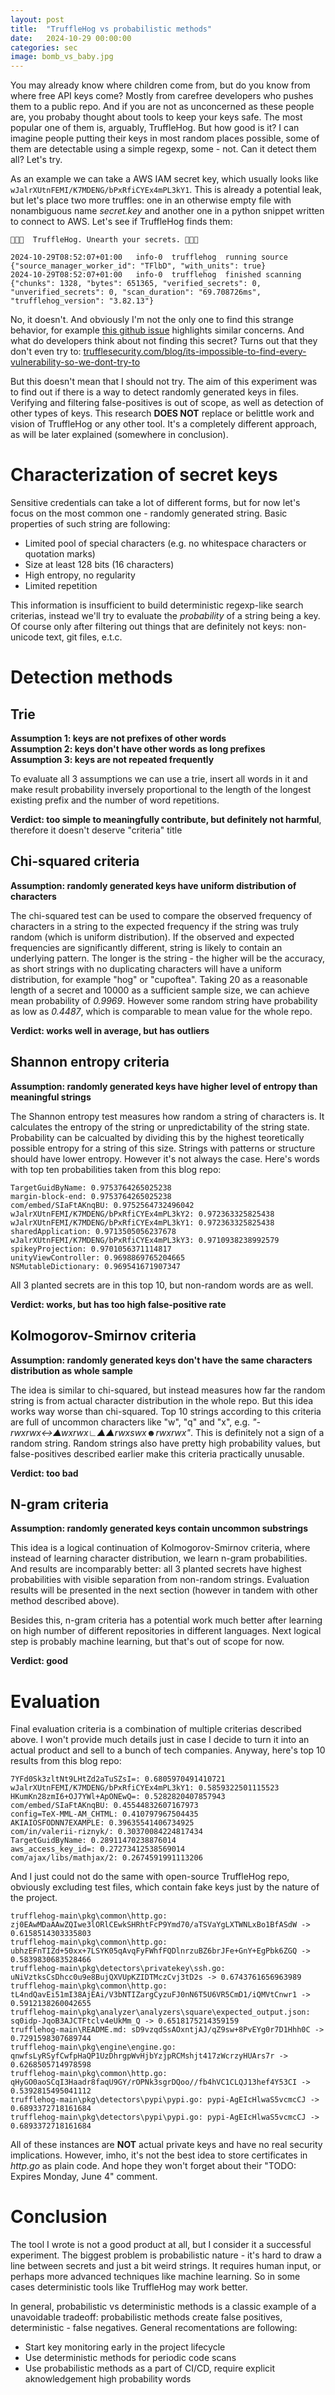 ```yaml
---
layout: post
title:  "TruffleHog vs probabilistic methods"
date:   2024-10-29 00:00:00
categories: sec
image: bomb_vs_baby.jpg
---
```


You may already know where children come from, but do you know from where free API keys come? Mostly from carefree developers who pushes them to a public repo. And if you are not as unconcerned as these people are, you probaby thought about tools to keep your keys safe. The most popular one of them is, arguably, TruffleHog. But how good is it? I can imagine people putting their keys in most random places possible, some of them are detectable using a simple regexp, some - not. Can it detect them all? Let's try.

As an example we can take a AWS IAM secret key, which usually looks like `wJalrXUtnFEMI/K7MDENG/bPxRfiCYEx4mPL3kY1`. This is already a potential leak, but let's place two more truffles: one in an otherwise empty file with nonambiguous name *secret.key* and another one in a python snippet written to connect to AWS. Let's see if TruffleHog finds them:

```
🐷🔑🐷  TruffleHog. Unearth your secrets. 🐷🔑🐷

2024-10-29T08:52:07+01:00	info-0	trufflehog	running source	{"source_manager_worker_id": "TFlbD", "with_units": true}
2024-10-29T08:52:07+01:00	info-0	trufflehog	finished scanning	{"chunks": 1328, "bytes": 651365, "verified_secrets": 0, "unverified_secrets": 0, "scan_duration": "69.708726ms", "trufflehog_version": "3.82.13"}
```

No, it doesn't. And obviously I'm not the only one to find this strange behavior, for example [this github issue](https://github.com/trufflesecurity/trufflehog/issues/2940) highlights similar concerns. And what do developers think about not finding this secret? Turns out that they don't even try to: [trufflesecurity.com/blog/its-impossible-to-find-every-vulnerability-so-we-dont-try-to](https://trufflesecurity.com/blog/its-impossible-to-find-every-vulnerability-so-we-dont-try-to)

But this doesn't mean that I should not try. The aim of this experiment was to find out if there is a way to detect randomly generated keys in files. Verifying and filtering false-positives is out of scope, as well as detection of other types of keys. This research **DOES NOT** replace or belittle work and vision of TruffleHog or any other tool. It's a completely different approach, as will be later explained (somewhere in conclusion).

# Characterization of secret keys

Sensitive credentials can take a lot of different forms, but for now let's focus on the most common one - randomly generated string. Basic properties of such string are following:
- Limited pool of special characters (e.g. no whitespace characters or quotation marks)
- Size at least 128 bits (16 characters)
- High entropy, no regularity
- Limited repetition

This information is insufficient to build deterministic regexp-like search criterias, instead we'll try to evaluate the *probability* of a string being a key. Of course only after filtering out things that are definitely not keys: non-unicode text, git files, e.t.c. 

# Detection methods
## Trie

**Assumption 1: keys are not prefixes of other words**  
**Assumption 2: keys don't have other words as long prefixes**  
**Assumption 3: keys are not repeated frequently**  

To evaluate all 3 assumptions we can use a trie, insert all words in it and make result probability inversely proportional to the length of the longest existing prefix and the number of word repetitions.

**Verdict: too simple to meaningfully contribute, but definitely not harmful**, therefore it doesn't deserve "criteria" title

## Chi-squared criteria 

**Assumption: randomly generated keys have uniform distribution of characters**

The chi-squared test can be used to compare the observed frequency of characters in a string to the expected frequency if the string was truly random (which is uniform distribution). If the observed and expected frequencies are significantly different, string is likely to contain an underlying pattern. The longer is the string - the higher will be the accuracy, as short strings with no duplicating characters will have a uniform distribution, for example "hog" or "cupoftea". Taking 20 as a reasonable length of a secret and 10000 as a sufficient sample size, we can achieve mean probability of *0.9969*. However some random string have probability as low as *0.4487*, which is comparable to mean value for the whole repo.

**Verdict: works well in average, but has outliers**

## Shannon entropy criteria

**Assumption: randomly generated keys have higher level of entropy than meaningful strings**

The Shannon entropy test measures how random a string of characters is. It calculates the entropy of the string or unpredictability of the string state. Probability can be calcualted by dividing this by the highest teoretically possible entropy for a string of this size. Strings with patterns or structure should have lower entropy. However it's not always the case. Here's words with top ten probabilities taken from this blog repo:
```
TargetGuidByName: 0.9753764265025238
margin-block-end: 0.9753764265025238
com/embed/SIaFtAKnqBU: 0.9752564732496042
wJalrXUtnFEMI/K7MDENG/bPxRfiCYEx4mPL3kY2: 0.972363325825438
wJalrXUtnFEMI/K7MDENG/bPxRfiCYEx4mPL3kY1: 0.972363325825438
sharedApplication: 0.9713505056237678
wJalrXUtnFEMI/K7MDENG/bPxRfiCYEx4mPL3kY3: 0.9710938238992579
spikeyProjection: 0.9701056371114817
unityViewController: 0.9698869765204665
NSMutableDictionary: 0.969541671907347
```
All 3 planted secrets are in this top 10, but non-random words are as well.

**Verdict: works, but has too high false-positive rate**

## Kolmogorov-Smirnov criteria

**Assumption: randomly generated keys don't have the same characters distribution as whole sample**

The idea is similar to chi-squared, but instead measures how far the random string is from actual character distribution in the whole repo. But this idea works way worse than chi-squared. Top 10 strings according to this criteria are full of uncommon characters like "w", "q" and "x", e.g. *"-rwxrwx↔▲wxrwx∟▲▲rwxswx☻rwxrwx"*. This is definitely not a sign of a random string. Random strings also have pretty high probability values, but false-positives described earlier make this criteria practically unusable.

**Verdict: too bad**

## N-gram criteria

**Assumption: randomly generated keys contain uncommon substrings**

This idea is a logical continuation of Kolmogorov-Smirnov criteria, where instead of learning character distribution, we learn n-gram probabilities. And results are incomparably better: all 3 planted secrets have highest probabilities with visible separation from non-random strings. Evaluation results will be presented in the next section (however in tandem with other method described above).  

Besides this, n-gram criteria has a potential work much better after learning on high number of different repositories in different languages. Next logical step is probably machine learning, but that's out of scope for now.

**Verdict: good**

# Evaluation

Final evaluation criteria is a combination of multiple criterias described above. I won't provide much details just in case I decide to turn it into an actual product and sell to a bunch of tech companies. Anyway, here's top 10 results from this blog repo:

```
7YFd0Sk3zltNt9LHtZd2aTuSZsI=: 0.6805970491410721
wJalrXUtnFEMI/K7MDENG/bPxRfiCYEx4mPL3kY1: 0.5859322501115523
HKumKn28zmI6+OJ7YWl+ApONEwQ=: 0.5282820407857943
com/embed/SIaFtAKnqBU: 0.45544832607167973
config=TeX-MML-AM_CHTML: 0.410797967504435
AKIAIOSFODNN7EXAMPLE: 0.39635541406734925
com/in/valerii-riznyk/: 0.30370084224817434
TargetGuidByName: 0.28911470238876014
aws_access_key_id=: 0.27273412538569014
com/ajax/libs/mathjax/2: 0.2674591991113206
```

And I just could not do the same with open-source TruffleHog repo, obviously excluding test files, which contain fake keys just by the nature of the project.

```
trufflehog-main\pkg\common\http.go: zj0EAwMDaAAwZQIwe3lORlCEwkSHRhtFcP9Ymd70/aTSVaYgLXTWNLxBo1BfASdW -> 0.6158514303335803
trufflehog-main\pkg\common\http.go: ubhzEFnTIZd+50xx+7LSYK05qAvqFyFWhfFQDlnrzuBZ6brJFe+GnY+EgPbk6ZGQ -> 0.5839830683528466
trufflehog-main\pkg\detectors\privatekey\ssh.go: uNiVztksCsDhcc0u9e8BujQXVUpKZIDTMczCvj3tD2s -> 0.6743761656963989
trufflehog-main\pkg\common\http.go: tL4ndQavEi51mI38AjEAi/V3bNTIZargCyzuFJ0nN6T5U6VR5CmD1/iQMVtCnwr1 -> 0.5912138260042655
trufflehog-main\pkg\analyzer\analyzers\square\expected_output.json: sq0idp-JqoB3AJCTFtclv4eUkMm_Q -> 0.6518175214359159
trufflehog-main\README.md: sD9vzqdSsAOxntjAJ/qZ9sw+8PvEYg0r7D1Hhh0C -> 0.7291598307689744
trufflehog-main\pkg\engine\engine.go: qnwfsLyRSyfCwfpHaQP1UzDhrgpWvHjbYzjpRCMshjt417zWcrzyHUArs7r -> 0.6268505714978598
trufflehog-main\pkg\common\http.go: qHyGO0aoSCqI3Haadr8faqU9GY/rOPNk3sgrDQoo//fb4hVC1CLQJ13hef4Y53CI -> 0.5392815495041112
trufflehog-main\pkg\detectors\pypi\pypi.go: pypi-AgEIcHlwaS5vcmcCJ -> 0.6893372718161684
trufflehog-main\pkg\detectors\pypi\pypi.go: pypi-AgEIcHlwaS5vcmcCJ -> 0.6893372718161684
```

All of these instances are **NOT** actual private keys and have no real security implications. However, imho, it's not the best idea to store certificates in *http.go* as plain code. And hope they won't forget about their "TODO: Expires Monday, June 4" comment.

# Conclusion

The tool I wrote is not a good product at all, but I consider it a successful experiment. The biggest problem is probabilistic nature - it's hard to draw a line between secrets and just a bit weird strings. It requires human input, or perhaps more advanced techniques like machine learning. So in some cases deterministic tools like TruffleHog may work better.

In general, probabilistic vs deterministic methods is a classic example of a unavoidable tradeoff: probabilistic methods create false positives, deterministic - false negatives. General recomentations are following:
- Start key monitoring early in the project lifecycle
- Use deterministic methods for periodic code scans
- Use probabilistic methods as a part of CI/CD, require explicit aknowledgement high probability words 